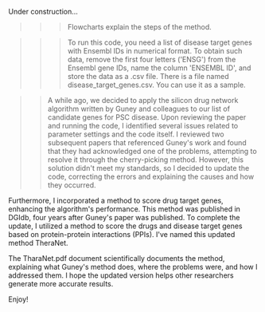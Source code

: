 Under construction...

>>> Flowcharts explain the steps of the method.

>>> To run this code, you need a list of disease target genes with Ensembl IDs in numerical format. 
  To obtain such data, remove the first four letters ('ENSG') from the Ensembl gene IDs, name the column 'ENSEMBL ID', and store the data as a .csv file. 
  There is a file named disease_target_genes.csv. You can use it as a sample.

>> A while ago, we decided to apply the silicon drug network algorithm written by Guney and colleagues to our list of candidate genes for PSC disease. Upon reviewing the paper and running the code, I identified several issues related to parameter settings and the code itself. I reviewed two subsequent papers that referenced Guney's work and found that they had acknowledged one of the problems, attempting to resolve it through the cherry-picking method. However, this solution didn't meet my standards, so I decided to update the code, correcting the errors and explaining the causes and how they occurred.

Furthermore, I incorporated a method to score drug target genes, enhancing the algorithm's performance. This method was published in DGIdb, four years after Guney's paper was published. To complete the update, I utilized a method to score the drugs and disease target genes based on protein-protein interactions (PPIs). I've named this updated method TheraNet. 

The TharaNet.pdf document scientifically documents the method, explaining what Guney's method does, where the problems were, and how I addressed them. I hope the updated version helps other researchers generate more accurate results. 

Enjoy!

